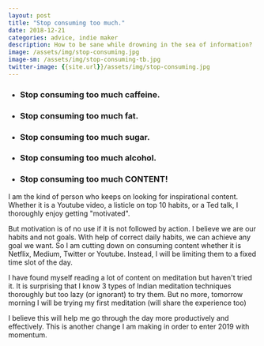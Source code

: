 ```yaml
---
layout: post
title: "Stop consuming too much."
date: 2018-12-21
categories: advice, indie maker
description: How to be sane while drowning in the sea of information?
image: /assets/img/stop-consuming.jpg
image-sm: /assets/img/stop-consuming-tb.jpg
twitter-image: {{site.url}}/assets/img/stop-consuming.jpg
---
```


- ### Stop consuming too much caffeine.
- ### Stop consuming too much fat.
- ### Stop consuming too much sugar.
- ### Stop consuming too much alcohol.
- ### Stop consuming too much CONTENT!

I am the kind of person who keeps on looking for inspirational content. Whether it is a Youtube video, a listicle on top 10 habits, or a Ted talk, I thoroughly enjoy getting "motivated". 

But motivation is of no use if it is not followed by action. I believe we are our habits and not goals. With help of correct daily habits, we can achieve any goal we want. So I am cutting down on consuming content whether it is Netflix, Medium, Twitter or Youtube. Instead, I will be limiting them to a fixed time slot of the day.

I have found myself reading a lot of content on meditation but haven't tried it. It is surprising that I know 3 types of Indian meditation techniques thoroughly but too lazy (or ignorant) to try them. But no more, tomorrow morning I will be trying my first meditation (will share the experience too)

I believe this will help me go through the day more productively and effectively. This is another change I am making in order to enter 2019 with momentum.



